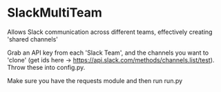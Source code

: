 # SlackMultiTeam
Allows Slack communication across different teams, effectively creating 'shared channels'

Grab an API key from each 'Slack Team', and the channels you want to 'clone' (get ids here -> https://api.slack.com/methods/channels.list/test). Throw these into config.py.

Make sure you have the requests module and then run run.py
